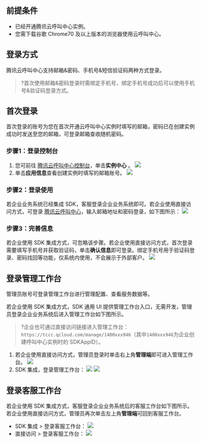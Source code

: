 ## 前提条件    
- 已经开通腾讯云呼叫中心实例。
- 您需下载谷歌 Chrome70 及以上版本的浏览器使用云呼叫中心。
## 登录方式
腾讯云呼叫中心支持邮箱&密码、手机号&短信验证码两种方式登录。
>?首次使用邮箱&密码登录时需绑定手机号，绑定手机号成功后可以使用手机号&验证码登录方式。

## 首次登录
首次登录的账号为您在首次开通云呼叫中心实例时填写的邮箱，密码已在创建实例成功时发送至您的邮箱，可登录邮箱查收随机密码。

### 步骤1：登录控制台
1. 您可前往 [腾讯云呼叫中心控制台](https://console.cloud.tencent.com/ccc)，单击**实例中心** 。
![](https://qcloudimg.tencent-cloud.cn/raw/3d64e70c96222a88f48e1b9842ee8d3d.png)
2. 单击**应用信息**查看创建实例时填写的邮箱账号。
![](https://qcloudimg.tencent-cloud.cn/raw/111fc85783cb1e008179d5c299dc84d7.png)
### 步骤2：登录使用
若企业业务系统已经集成 SDK，客服登录企业业务系统即可。若企业使用直接访问方式，可登录 [腾讯云呼叫中心](https://tccc.qcloud.com/login)，输入邮箱地址和密码登录，如下图所示：
![](https://qcloudimg.tencent-cloud.cn/raw/6aca7f2f45909a37a3f841e14f137e52.png)
### 步骤3：完善信息
若企业使用 SDK 集成方式，可忽略该步骤。若企业使用直接访问方式，首次登录需要填写手机号并获取验证码，单击**确认信息**即可登录。绑定手机号用于验证码登录、密码找回等功能，仅系统内使用，不会展示于外部客户。
![](https://qcloudimg.tencent-cloud.cn/raw/b020d6e331cb8a6499b55b0610ffadf1.png)

## 登录管理工作台
管理员账号可登录管理工作台进行管理配置、查看服务数据等。

若企业使用 SDK 集成方式，SDK 通用 UI 提供管理工作台入口，无需开发，管理员登录企业业务系统后进入管理工作台如下图所示。

>?企业也可通过直接访问链接进入管理工作台：`https://tccc.qcloud.com/manage/1400xxx946`（其中`1400xxx946`为企业创建呼叫中心实例时的 SDKAppID）。

1. 若企业使用直接访问方式，管理员登录时单击右上角**管理端**即可进入管理工作台。
![](https://qcloudimg.tencent-cloud.cn/raw/33e585cf1852a701d0f311d2069d39ac.png)
2. SDK 集成，登录管理工作台：
![](https://qcloudimg.tencent-cloud.cn/raw/e55a8f3fd74c42cdc3c20023cbe66c7a.png)
![](https://qcloudimg.tencent-cloud.cn/raw/21cbc41a2f4b2ed8c870c40936cccd08.png)


## 登录客服工作台
若企业使用 SDK 集成方式，客服登录企业业务系统后的客服工作台如下图所示。若企业使用直接访问方式，管理员再次单击左上角**管理端**可回到客服工作台。
- SDK 集成 > 登录客服工作台：
![](https://qcloudimg.tencent-cloud.cn/raw/c98d77d1f18c01bed2bb986572d1a0e2.png)
- 直接访问 > 登录客服工作台：
![](https://qcloudimg.tencent-cloud.cn/raw/e99b4ce634bbd794ef26beab19d5d128.png)
